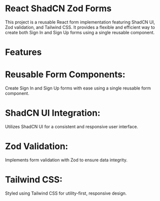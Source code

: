 # React ShadCN Zod Forms
This project is a reusable React form implementation featuring ShadCN UI, Zod validation, and Tailwind CSS. 
It provides a flexible and efficient way to create both Sign In and Sign Up forms using a single reusable component.
# Features
# Reusable Form Components: 
Create Sign In and Sign Up forms with ease using a single reusable form component.
# ShadCN UI Integration: 
Utilizes ShadCN UI for a consistent and responsive user interface.
# Zod Validation: 
Implements form validation with Zod to ensure data integrity.
# Tailwind CSS: 
Styled using Tailwind CSS for utility-first, responsive design.



